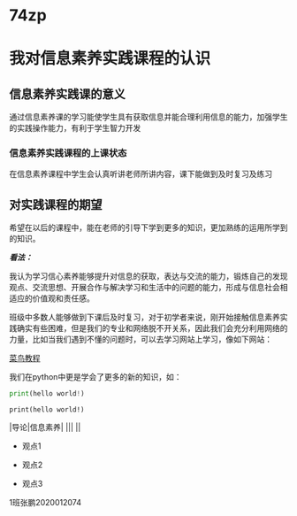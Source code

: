 # 74zp

# 我对信息素养实践课程的认识

## 信息素养实践课的意义

通过信息素养课的学习能使学生具有获取信息并能合理利用信息的能力，加强学生的实践操作能力，有利于学生智力开发

### 信息素养实践课程的上课状态

在信息素养课程中学生会认真听讲老师所讲内容，课下能做到及时复习及练习

## 对实践课程的期望

希望在以后的课程中，能在老师的引导下学到更多的知识，更加熟练的运用所学到的知识。

***看法：***

我认为学习信心素养能够提升对信息的获取，表达与交流的能力，锻炼自己的发现观点、交流思想、开展合作与解决学习和生活中的问题的能力，形成与信息社会相适应的价值观和责任感。

班级中多数人能够做到下课后及时复习，对于初学者来说，刚开始接触信息素养实践确实有些困难，但是我们的专业和网络脱不开关系，因此我们会充分利用网络的力量，比如当我们遇到不懂的问题时，可以去学习网站上学习，像如下网站：

[菜鸟教程](https://www.runoob.com/)

我们在python中更是学会了更多的新的知识，如：

```python
print(hello world!)
```

`print(hello world!)`

|导论|信息素养|
|||
||

- 观点1

- 观点2

- 观点3

  

1班张鹏2020012074

